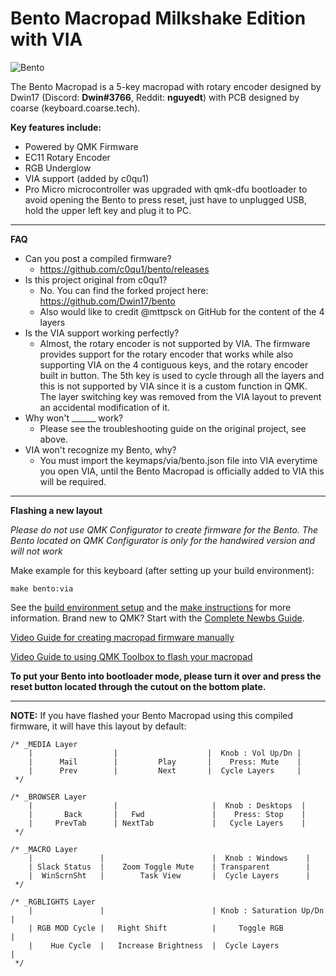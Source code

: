 # Bento Macropad Milkshake Edition with VIA


![Bento](https://i.imgur.com/csn46mNl.jpg)


The Bento Macropad is a 5-key macropad with rotary encoder designed by Dwin17 (Discord: **Dwin#3766**, Reddit: **nguyedt**) with PCB designed by coarse (keyboard.coarse.tech). 

**Key features include:**
- Powered by QMK Firmware
- EC11 Rotary Encoder
- RGB Underglow
- VIA support (added by c0qu1)
- Pro Micro microcontroller was upgraded with qmk-dfu bootloader to avoid opening the Bento to press reset, just have to unplugged USB, hold the upper left key and plug it to PC.
________________________________________________________________________________________________________________________________________________________________

**FAQ**

* Can you post a compiled firmware?
  - https://github.com/c0qu1/bento/releases
* Is this project original from c0qu1?
  - No. You can find the forked project here: https://github.com/Dwin17/bento
  - Also would like to credit @mttpsck on GitHub for the content of the 4 layers
* Is the VIA support working perfectly?
  - Almost, the rotary encoder is not supported by VIA. The firmware provides support for the rotary encoder that works while also supporting VIA on the 4 contiguous keys, and the rotary encoder built in button. The 5th key is used to cycle through all the layers and this is not supported by VIA since it is a custom function in QMK. The layer switching key was removed from the VIA layout to prevent an accidental modification of it.
* Why won't ______ work? 
  - Please see the troubleshooting guide on the original project, see above.
* VIA won't recognize my Bento, why?
  - You must import the keymaps/via/bento.json file into VIA everytime you open VIA, until the Bento Macropad is officially added to VIA this will be required.

________________________________________________________________________________________________________________________________________________________________

**Flashing a new layout**

*Please do not use QMK Configurator to create firmware for the Bento. The Bento located on QMK Configurator is only for the handwired version and will not work*

Make example for this keyboard (after setting up your build environment):

    make bento:via

See the [build environment setup](https://docs.qmk.fm/#/getting_started_build_tools) and the [make instructions](https://docs.qmk.fm/#/getting_started_make_guide) for more information. Brand new to QMK? Start with the [Complete Newbs Guide](https://docs.qmk.fm/#/newbs).


[Video Guide for creating macropad firmware manually](https://www.youtube.com/watch?v=-HLV6mUxNnU&list=PLYEUsdlqPD2a3kzQgnF98Prj-4IzZJGYG)

[Video Guide to using QMK Toolbox to flash your macropad](https://www.youtube.com/watch?v=VR53Wo9Z960&t=1s)


**To put your Bento into bootloader mode, please turn it over and press the reset button located through the cutout on the bottom plate.**

________________________________________________________________________________________________________________________________________________________________

**NOTE:** If you have flashed your Bento Macropad using this compiled firmware, it will have this layout by default: 


    /* _MEDIA Layer
        |                  |                    |  Knob : Vol Up/Dn |
        |      Mail        |         Play       |    Press: Mute    |
        |      Prev        |         Next       |  Cycle Layers     |
     */

    /* _BROWSER Layer
        |                  |                     |  Knob : Desktops  |
        |       Back       |   Fwd               |    Press: Stop    |
        |     PrevTab      | NextTab             |   Cycle Layers    |
     */

    /* _MACRO Layer
        |               |                        |  Knob : Windows    |
        | Slack Status  |    Zoom Toggle Mute    | Transparent        |
        |  WinScrnSht   |        Task View       |  Cycle Layers      |
     */

    /* _RGBLIGHTS Layer
        |               |                        | Knob : Saturation Up/Dn |
        | RGB MOD Cycle |   Right Shift          |     Toggle RGB          |
        |    Hue Cycle  |   Increase Brightness  |  Cycle Layers           |
     */
